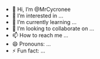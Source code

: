 - 👋 Hi, I’m @MrCycronee
- 👀 I’m interested in ...
- 🌱 I’m currently learning ...
- 💞️ I’m looking to collaborate on ...
- 📫 How to reach me ...
- 😄 Pronouns: ...
- ⚡ Fun fact: ...

<!---
MrCycronee/MrCycronee is a ✨ special ✨ repository because its `README.md` (this file) appears on your GitHub profile.
You can click the Preview link to take a look at your changes.
--->
